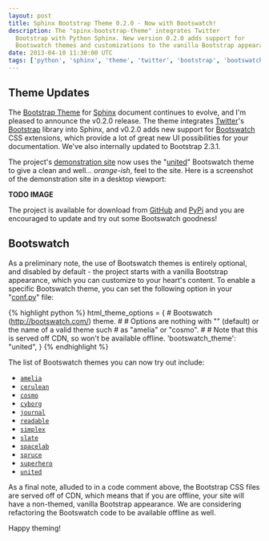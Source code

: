 ```yaml
---
layout: post
title: Sphinx Bootstrap Theme 0.2.0 - Now with Bootswatch!
description: The "spinx-bootstrap-theme" integrates Twitter
  Bootstrap with Python Sphinx. New version 0.2.0 adds support for
  Bootswatch themes and customizations to the vanilla Bootstrap appearance.
date: 2013-04-10 11:30:00 UTC
tags: ['python', 'sphinx', 'theme', 'twitter', 'bootstrap', 'bootswatch']
---
```


## Theme Updates

The [Bootstrap Theme][sbt_gh] for [Sphinx][sphinx] document continues to
evolve, and I'm pleased to announce the v0.2.0 release. The theme integrates
[Twitter][twitter]'s [Bootstrap][bootstrap] library into Sphinx,
and v0.2.0 adds new support for [Bootswatch][bootswatch] CSS extensions, which
provide a lot of great new UI possibilities for your documentation. We've
also internally updated to Bootstrap 2.3.1.

The project's [demonstration site][sbt_demo_readme] now uses the
"[united](http://bootswatch.com/united/)" Bootswatch theme to give a clean
and well... *orange-ish*, feel to the site. Here is a screenshot of the
demonstration site in a desktop viewport:

**TODO IMAGE**

The project is available for download from [GitHub][sbt_gh] and
[PyPi][sbt_pypi] and you are encouraged to update and try out some Bootswatch
goodness!

<!-- more start -->

## Bootswatch

As a preliminary note, the use of Bootswatch themes is entirely optional, and
disabled by default - the project starts with a vanilla Bootstrap appearance,
which you can customize to your heart's content. To enable a specific
Bootswatch theme, you can set the following option in your
"[conf.py][sbt_demo_cfg]" file:

{% highlight python %}
html_theme_options = {
    # Bootswatch (http://bootswatch.com/) theme.
    #
    # Options are nothing with "" (default) or the name of a valid theme such
    # as "amelia" or "cosmo".
    #
    # Note that this is served off CDN, so won't be available offline.
    'bootswatch_theme': "united",
}
{% endhighlight %}

The list of Bootswatch themes you can now try out include:

* [`amelia`](http://bootswatch.com/amelia/)
* [`cerulean`](http://bootswatch.com/cerulean/)
* [`cosmo`](http://bootswatch.com/cosmo/)
* [`cyborg`](http://bootswatch.com/cyborg/)
* [`journal`](http://bootswatch.com/journal/)
* [`readable`](http://bootswatch.com/readable/)
* [`simplex`](http://bootswatch.com/simplex/)
* [`slate`](http://bootswatch.com/slate/)
* [`spacelab`](http://bootswatch.com/spacelab/)
* [`spruce`](http://bootswatch.com/spruce/)
* [`superhero`](http://bootswatch.com/superhero/)
* [`united`](http://bootswatch.com/united/)

As a final note, alluded to in a code comment above, the Bootstrap CSS files
are served off of CDN, which means that if you are offline, your site will
have a non-themed, vanilla Bootstrap appearance. We are considering refactoring
the Bootswatch code to be available offline as well.

Happy theming!

[bootstrap]: http://twitter.github.com/bootstrap/
[bootswatch]: http://bootswatch.com/
[python]: http://python.org/
[sphinx]: http://sphinx.pocoo.org/
[twitter]: https://twitter.com/
[sbt_demo]: http://ryan-roemer.github.com/sphinx-bootstrap-theme
[sbt_demo_cfg]: https://github.com/ryan-roemer/sphinx-bootstrap-theme/blob/master/demo/source/conf.py
[sbt_demo_readme]: http://ryan-roemer.github.com/sphinx-bootstrap-theme/README.html
[sbt_pypi]: http://pypi.python.org/pypi/sphinx-bootstrap-theme/0.2.0
[sbt_gh]: https://github.com/ryan-roemer/sphinx-bootstrap-theme

<!-- more end -->

